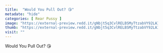 ```yaml
---
title:  "Would You Pull Out? 😘"
metadate: "hide"
categories: [ Rear Pussy ]
image: "https://external-preview.redd.it/gNbjt5q3CvlRELBSMyTtzabVY92LAIT0o_9tAdUwtDY.jpg?auto=webp&s=93e92f7b21c1950b2bbccd920278b8b47f37521c"
thumb: "https://external-preview.redd.it/gNbjt5q3CvlRELBSMyTtzabVY92LAIT0o_9tAdUwtDY.jpg?width=640&crop=smart&auto=webp&s=e7938e6f029a6fea94acfc7697c7df344acc6dee"
visit: ""
---
```

Would You Pull Out? 😘
